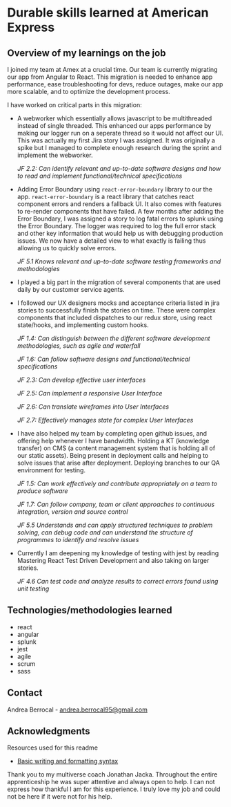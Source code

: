# Durable skills learned at American Express

## Overview of my learnings on the job

I joined my team at Amex at a crucial time. Our team is currently migrating our app from Angular to React. This migration is needed to enhance app performance, ease troubleshooting for devs, reduce outages, make our app more scalable, and to optimize the development process. 

I have worked on critical parts in this migration:

- A webworker which essentially allows javascript to be multithreaded instead of single threaded. This enhanced our apps performance by making our logger run on a seperate thread so it would not affect our UI. This was actually my first Jira story I was assigned. It was originally a spike but I managed to complete enough research during the sprint and implement the webworker.

    _JF 2.2: Can identify relevant and up-to-date software designs and how to read and implement functional/technical specifications_

- Adding Error Boundary using ```react-error-boundary``` library to our the app. ```react-error-boundary```  is a react library that catches react component errors and renders a fallback UI. It also comes with features to re-render components that have failed. A few months after adding the Error Boundary, I was assigned a story to log fatal errors to splunk using the Error Boundary. The logger was required to log the full error stack and other key information that would help us with debugging production issues. We now have a detailed view to what exactly is failing thus allowing us to quickly solve errors.

    _JF 5.1	Knows relevant and up-to-date software testing frameworks and methodologies_

- I played a big part in the migration of several components that are used daily by our customer service agents.
-  I followed our UX designers mocks and acceptance criteria listed in jira stories to successfully finish the stories on time. These were complex components that included dispatches to our redux store, using react state/hooks, and implementing custom hooks.
  
    _JF 1.4: Can distinguish between the different software development methodologies, such as agile and waterfall_

    _JF 1.6: Can follow software designs and functional/technical specifications_		

    _JF 2.3: Can develop effective user interfaces_

    _JF 2.5: Can implement a responsive User Interface_	

    _JF 2.6: Can translate wireframes into User Interfaces_

    _JF 2.7: Effectively manages state for complex User Interfaces_											

- I have also helped my team by completing open github issues, and offering help whenever I have bandwidth. Holding a KT (knowledge transfer) on CMS (a content management system that is holding all of our static assets). Being present in deployment calls and helping to solve issues that arise after deployment. Deploying branches to our QA environment for testing.

    _JF 1.5: Can work effectively and contribute appropriately on a team to produce software_				

    _JF 1.7: Can follow company, team or client approaches to continuous integration, version and source control_	

    _JF 5.5	Understands and can apply structured techniques to problem solving, can debug code and can understand the structure of programmes to identify and resolve issues_			 	

- Currently I am deepening my knowledge of testing with jest by reading Mastering React Test Driven Development and also taking on larger stories.

    _JF 4.6	Can test code and analyze results to correct errors found using unit testing_		

## Technologies/methodologies learned

- react
- angular
- splunk
- jest
- agile
- scrum
- sass

## Contact

Andrea Berrocal - andrea.berrocal95@gmail.com

## Acknowledgments

Resources used for this readme

  - [Basic writing and formatting syntax](https://docs.github.com/en/get-started/writing-on-github/getting-started-with-writing-and-formatting-on-github/basic-writing-and-formatting-syntax)

Thank you to my multiverse coach Jonathan Jacka. Throughout the entire apprenticeship he was super attentive and always open to help. I can not express how thankful I am for this experience. I truly love my job and could not be here if it were not for his help.